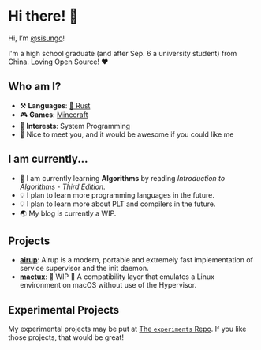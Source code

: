# Hi there! 👋

Hi, I’m [@sisungo](https://github.com/sisungo)!

I'm a high school graduate \(and after Sep. 6 a university student\) from China. Loving Open Source! ❤️

## Who am I?
 - ⚒️ **Languages**: [🦀 Rust](https://rust-lang.org)
 - 🎮 **Games**: [Minecraft](https://minecraft.net)
 - 🌟 **Interests**: System Programming
 - 🍭 Nice to meet you, and it would be awesome if you could like me

## I am currently...
 - 🔬 I am currently learning **Algorithms** by reading *Introduction to Algorithms - Third Edition*.
 - 💡 I plan to learn more programming languages in the future.
 - 💡 I plan to learn more about PLT and compilers in the future.
 - 🌏 My blog is currently a WIP.

## Projects
 - [**airup**](https://github.com/sisungo/airup): Airup is a modern, portable and extremely fast implementation of service 
 supervisor and the init daemon.
 - [**mactux**](https://github.com/sisungo/mactux): 🚧 WIP 🚧 A compatibility layer that emulates a Linux environment on macOS
 without use of the Hypervisor.

## Experimental Projects
My experimental projects may be put at [The `experiments` Repo](https://github.com/sisungo/experiments). If you like those
projects, that would be great!
